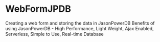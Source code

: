 # WebFormJPDB
Creating a web form and storing the data in JasonPowerDB
Benefits of using JasonPowerDB - 
High Performance,
Light Weight, 
Ajax Enabled, 
Serverless, 
Simple to Use, 
Real-time Database
